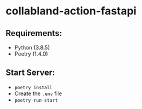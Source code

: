 # collabland-action-fastapi

## Requirements:
- Python (3.8.5)
- Poetry (1.4.0)

## Start Server:
- `poetry install`
- Create the `.env` file
- `poetry run start`